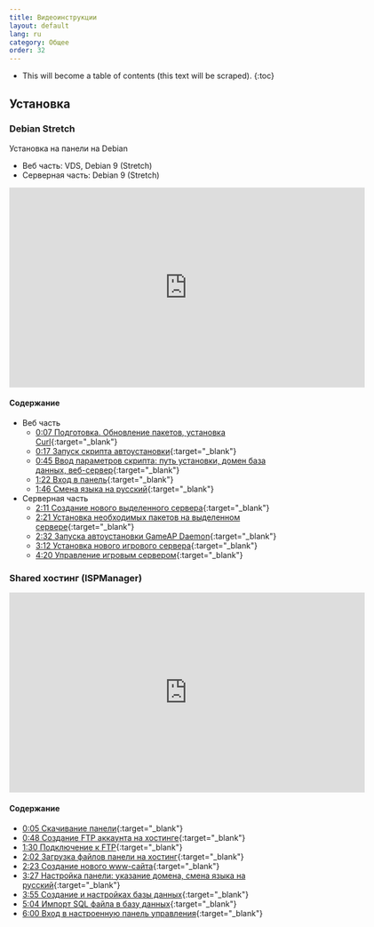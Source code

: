 ```yaml
---
title: Видеоинструкции
layout: default
lang: ru
category: Общее
order: 32
---
```


* This will become a table of contents (this text will be scraped).
{:toc}

## Установка

### Debian Stretch

Установка на панели на Debian

* Веб часть: VDS, Debian 9 (Stretch)
* Серверная часть: Debian 9 (Stretch)

<iframe width="640" height="360" src="https://www.youtube.com/embed/O2ai567dDqE" frameborder="0" allow="accelerometer; autoplay; encrypted-media; gyroscope; picture-in-picture" allowfullscreen></iframe>

#### Содержание

* Веб часть
    * [0:07 Подготовка. Обновление пакетов, установка Curl](https://www.youtube.com/watch?v=O2ai567dDqE&t=7s){:target="_blank"}
    * [0:17 Запуск скрипта автоустановки](https://www.youtube.com/watch?v=O2ai567dDqE&t=17s){:target="_blank"}
    * [0:45 Ввод параметров скрипта: путь установки, домен база данных, веб-сервер](https://www.youtube.com/watch?v=O2ai567dDqE&t=45s){:target="_blank"}
    * [1:22 Вход в панель](https://www.youtube.com/watch?v=O2ai567dDqE&t=82s){:target="_blank"}
    * [1:46 Смена языка на русский](https://www.youtube.com/watch?v=O2ai567dDqE&t=106s){:target="_blank"}
* Серверная часть
    * [2:11 Создание нового выделенного сервера](https://www.youtube.com/watch?v=O2ai567dDqE&t=131s){:target="_blank"}
    * [2:21 Установка необходимых пакетов на выделенном сервере](https://www.youtube.com/watch?v=O2ai567dDqE&t=141s){:target="_blank"}
    * [2:32 Запуска автоустановки GameAP Daemon](https://www.youtube.com/watch?v=O2ai567dDqE&t=152s){:target="_blank"}
    * [3:12 Установка нового игрового сервера](https://www.youtube.com/watch?v=O2ai567dDqE&t=192s){:target="_blank"}
    * [4:20 Управление игровым сервером](https://www.youtube.com/watch?v=O2ai567dDqE&t=260s){:target="_blank"}

### Shared хостинг (ISPManager)

<iframe width="640" height="360" src="https://www.youtube.com/embed/WtijKnbZ53Q" frameborder="0" allow="accelerometer; autoplay; encrypted-media; gyroscope; picture-in-picture" allowfullscreen></iframe>

#### Содержание

* [0:05 Скачивание панели](https://www.youtube.com/watch?v=WtijKnbZ53Q&t=5s){:target="_blank"}
* [0:48 Создание FTP аккаунта на хостинге](https://www.youtube.com/watch?v=WtijKnbZ53Q&t=48s){:target="_blank"}
* [1:30 Подключение к FTP](https://www.youtube.com/watch?v=WtijKnbZ53Q&t=90s){:target="_blank"}
* [2:02 Загрузка файлов панели на хостинг](https://www.youtube.com/watch?v=WtijKnbZ53Q&t=122s){:target="_blank"}
* [2:23 Создание нового www-сайта](https://www.youtube.com/watch?v=WtijKnbZ53Q&t=143s){:target="_blank"}
* [3:27 Настройка панели: указание домена, смена языка на русский](https://www.youtube.com/watch?v=WtijKnbZ53Q&t=207s){:target="_blank"}
* [3:55 Создание и настройках базы данных](https://www.youtube.com/watch?v=WtijKnbZ53Q&t=235s){:target="_blank"}
* [5:04 Импорт SQL файла в базу данных](https://www.youtube.com/watch?v=WtijKnbZ53Q&t=304s){:target="_blank"}
* [6:00 Вход в настроенную панель управления](https://www.youtube.com/watch?v=WtijKnbZ53Q&t=360s){:target="_blank"}